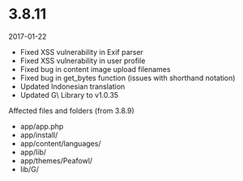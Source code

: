 # 3.8.11

2017-01-22

- Fixed XSS vulnerability in Exif parser
- Fixed XSS vulnerability in user profile
- Fixed bug in content image upload filenames
- Fixed bug in get_bytes function (issues with shorthand notation)
- Updated Indonesian translation
- Updated G\ Library to v1.0.35

Affected files and folders (from 3.8.9)

- app/app.php
- app/install/
- app/content/languages/
- app/lib/
- app/themes/Peafowl/
- lib/G/
